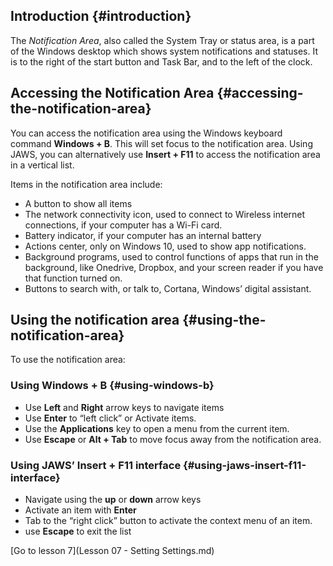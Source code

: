 Introduction {#introduction}
------------

The *Notification Area*, also called the System Tray or status area, is
a part of the Windows desktop which shows system notifications and
statuses. It is to the right of the start button and Task Bar, and to
the left of the clock.

Accessing the Notification Area {#accessing-the-notification-area}
-------------------------------

You can access the notification area using the Windows keyboard command
**Windows + B**. This will set focus to the notification area. Using
JAWS, you can alternatively use **Insert + F11** to access the
notification area in a vertical list.

Items in the notification area include:

-   A button to show all items
-   The network connectivity icon, used to connect to Wireless internet
    connections, if your computer has a Wi-Fi card.
-   Battery indicator, if your computer has an internal battery
-   Actions center, only on Windows 10, used to show app notifications.
-   Background programs, used to control functions of apps that run in
    the background, like Onedrive, Dropbox, and your screen reader if
    you have that function turned on.
-   Buttons to search with, or talk to, Cortana, Windows’ digital
    assistant.

Using the notification area {#using-the-notification-area}
---------------------------

To use the notification area:

### Using **Windows + B** {#using-windows-b}

-   Use **Left** and **Right** arrow keys to navigate items
-   Use **Enter** to “left click” or Activate items.
-   Use the **Applications** key to open a menu from the current item.
-   Use **Escape** or **Alt + Tab** to move focus away from the
    notification area.

### Using JAWS’ **Insert + F11** interface {#using-jaws-insert-f11-interface}

-   Navigate using the **up** or **down** arrow keys
-   Activate an item with **Enter**
-   Tab to the “right click” button to activate the context menu of an
    item.
-   use **Escape** to exit the list

[Go to lesson 7](Lesson 07 - Setting Settings.md)
